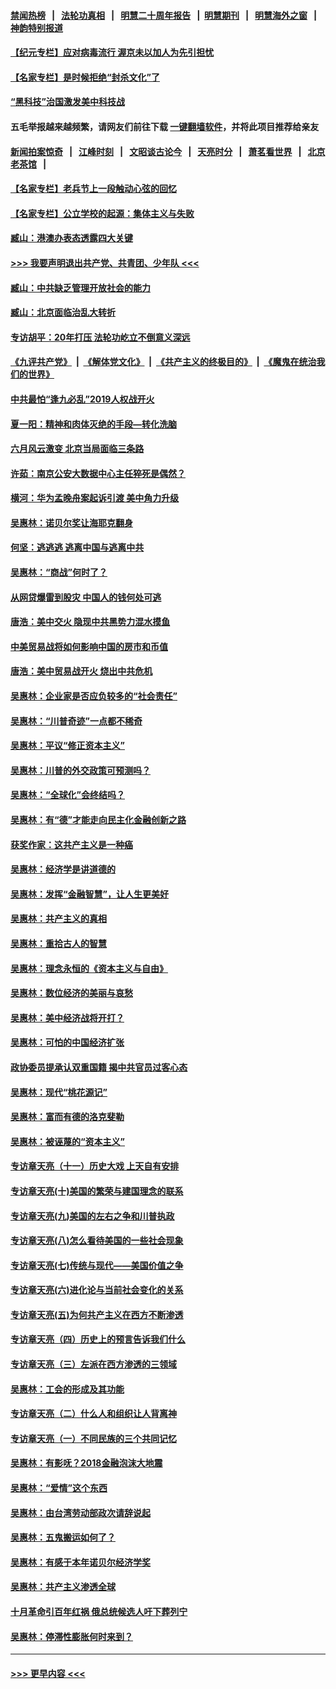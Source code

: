 #### [禁闻热榜](热点新闻.md?=0)  &nbsp;&nbsp;|&nbsp;&nbsp; [法轮功真相](https://github.com/gfw-breaker/truth/blob/master/README.md?=0) &nbsp;&nbsp;|&nbsp;&nbsp; [明慧二十周年报告](https://github.com/gfw-breaker/mh-reports/blob/master/README.md?=0) &nbsp;&nbsp;|&nbsp;&nbsp;[明慧期刊](https://github.com/gfw-breaker/mh-qikan) &nbsp;&nbsp;|&nbsp;&nbsp; [明慧海外之窗](https://github.com/gfw-breaker/mh-news/blob/master/README.md?=0) &nbsp;&nbsp;|&nbsp;&nbsp; [神韵特别报道](https://github.com/gfw-breaker/mh-news/blob/master/shenyun.md?=0)
#### [【纪元专栏】应对病毒流行 渥京未以加人为先引担忧](../pages/nsc423/n11875714.md?t=03012331) 
#### [【名家专栏】是时候拒绝“封杀文化”了](../pages/nsc423/n11814093.md?t=03012331) 
#### [“黑科技”治国激发美中科技战](../pages/nsc423/n11638056.md?t=03012331) 
#### 五毛举报越来越频繁，请网友们前往下载 [一键翻墙软件](https://github.com/gfw-breaker/ssr-accounts)，并将此项目推荐给亲友
#### [新闻拍案惊奇](https://github.com/gfw-breaker/banned-news/blob/master/pages/link4.md) &nbsp;&nbsp;|&nbsp;&nbsp; [江峰时刻](https://github.com/gfw-breaker/banned-news/blob/master/pages/link4.md) &nbsp;&nbsp;|&nbsp;&nbsp; [文昭谈古论今](https://github.com/gfw-breaker/banned-news/blob/master/pages/link4.md) &nbsp;&nbsp;|&nbsp;&nbsp; [天亮时分](https://github.com/gfw-breaker/banned-news/blob/master/pages/link4.md) &nbsp;&nbsp;|&nbsp;&nbsp; [萧茗看世界](https://github.com/gfw-breaker/banned-news/blob/master/pages/link4.md) &nbsp;&nbsp;|&nbsp;&nbsp; [北京老茶馆](https://github.com/gfw-breaker/banned-news/blob/master/pages/link4.md) &nbsp;&nbsp;|&nbsp;&nbsp; 
#### [【名家专栏】老兵节上一段触动心弦的回忆](../pages/nsc423/n11646016.md?t=03012331) 
#### [【名家专栏】公立学校的起源：集体主义与失败](../pages/nsc423/n11601833.md?t=03012331) 
#### [臧山：港澳办表态透露四大关键](../pages/nsc423/n11421628.md?t=03012331) 
#### [>>> 我要声明退出共产党、共青团、少年队 <<<](https://github.com/begood0513/goodnews/blob/master/quit/letter.md) 
#### [臧山：中共缺乏管理开放社会的能力](../pages/nsc423/n11407457.md?t=03012331) 
#### [臧山：北京面临治乱大转折](../pages/nsc423/n11406895.md?t=03012331) 
#### [专访胡平：20年打压 法轮功屹立不倒意义深远](../pages/nsc423/n11398800.md?t=03012331) 
#### [《九评共产党》](https://github.com/begood0513/9ping.md/blob/master/README.md) &nbsp;|&nbsp; [《解体党文化》](../../../../jtdwh.md/blob/master/README.md)  &nbsp;|&nbsp; [《共产主义的终极目的》](../../../../gczydzjmd.md/blob/master/README.md) &nbsp;|&nbsp; [《魔鬼在统治我们的世界》](../../../../mgztzwmdsj.md/blob/master/README.md) 
#### [中共最怕“逢九必乱”2019人权战开火](../pages/nsc423/n11385248.md?t=03012331) 
#### [夏一阳：精神和肉体灭绝的手段—转化洗脑](../pages/nsc423/n11368250.md?t=03012331) 
#### [六月风云激变 北京当局面临三条路](../pages/nsc423/n11313668.md?t=03012331) 
#### [许茹：南京公安大数据中心主任猝死是偶然？](../pages/nsc423/n11064744.md?t=03012331) 
#### [横河：华为孟晚舟案起诉引渡 美中角力升级](../pages/nsc423/n11027230.md?t=03012331) 
#### [吴惠林：诺贝尔奖让海耶克翻身](../pages/nsc423/n10890049.md?t=03012331) 
#### [何坚：逃逃逃 逃离中国与逃离中共](../pages/nsc423/n10592891.md?t=03012331) 
#### [吴惠林：“商战”何时了？](../pages/nsc423/n10573558.md?t=03012331) 
#### [从网贷爆雷到股灾 中国人的钱何处可逃](../pages/nsc423/n10572800.md?t=03012331) 
#### [唐浩：美中交火 隐现中共黑势力混水摸鱼](../pages/nsc423/n10544040.md?t=03012331) 
#### [中美贸易战将如何影响中国的房市和币值](../pages/nsc423/n10543697.md?t=03012331) 
#### [唐浩：美中贸易战开火 烧出中共危机](../pages/nsc423/n10540126.md?t=03012331) 
#### [吴惠林：企业家是否应负较多的“社会责任”](../pages/nsc423/n10535022.md?t=03012331) 
#### [吴惠林：“川普奇迹”一点都不稀奇](../pages/nsc423/n10512808.md?t=03012331) 
#### [吴惠林：平议“修正资本主义”](../pages/nsc423/n10495724.md?t=03012331) 
#### [吴惠林：川普的外交政策可预测吗？](../pages/nsc423/n10462387.md?t=03012331) 
#### [吴惠林：“全球化”会终结吗？](../pages/nsc423/n10452838.md?t=03012331) 
#### [吴惠林：有“德”才能走向民主化金融创新之路](../pages/nsc423/n10432292.md?t=03012331) 
#### [获奖作家：这共产主义是一种癌](../pages/nsc423/n10431541.md?t=03012331) 
#### [吴惠林：经济学是讲道德的](../pages/nsc423/n10398014.md?t=03012331) 
#### [吴惠林：发挥“金融智慧”，让人生更美好](../pages/nsc423/n10375019.md?t=03012331) 
#### [吴惠林：共产主义的真相](../pages/nsc423/n10351394.md?t=03012331) 
#### [吴惠林：重拾古人的智慧](../pages/nsc423/n10337691.md?t=03012331) 
#### [吴惠林：理念永恒的《资本主义与自由》](../pages/nsc423/n10316274.md?t=03012331) 
#### [吴惠林：数位经济的美丽与哀愁](../pages/nsc423/n10292946.md?t=03012331) 
#### [吴惠林：美中经济战将开打？](../pages/nsc423/n10258825.md?t=03012331) 
#### [吴惠林：可怕的中国经济扩张](../pages/nsc423/n10219147.md?t=03012331) 
#### [政协委员提承认双重国籍 揭中共官员过客心态](../pages/nsc423/n10208809.md?t=03012331) 
#### [吴惠林：现代“桃花源记”](../pages/nsc423/n10185234.md?t=03012331) 
#### [吴惠林：富而有德的洛克斐勒](../pages/nsc423/n10142264.md?t=03012331) 
#### [吴惠林：被诬蔑的“资本主义”](../pages/nsc423/n10124816.md?t=03012331) 
#### [专访章天亮（十一）历史大戏 上天自有安排](../pages/nsc423/n10094905.md?t=03012331) 
#### [专访章天亮(十)美国的繁荣与建国理念的联系](../pages/nsc423/n10094899.md?t=03012331) 
#### [专访章天亮(九)美国的左右之争和川普执政](../pages/nsc423/n10094889.md?t=03012331) 
#### [专访章天亮(八)怎么看待美国的一些社会现象](../pages/nsc423/n10094857.md?t=03012331) 
#### [专访章天亮(七)传统与现代——美国价值之争](../pages/nsc423/n10093140.md?t=03012331) 
#### [专访章天亮(六)进化论与当前社会变化的关系](../pages/nsc423/n10092036.md?t=03012331) 
#### [专访章天亮(五)为何共产主义在西方不断渗透](../pages/nsc423/n10083620.md?t=03012331) 
#### [专访章天亮（四）历史上的预言告诉我们什么](../pages/nsc423/n10083606.md?t=03012331) 
#### [专访章天亮（三）左派在西方渗透的三领域](../pages/nsc423/n10081115.md?t=03012331) 
#### [吴惠林：工会的形成及其功能](../pages/nsc423/n10080633.md?t=03012331) 
#### [专访章天亮（二）什么人和组织让人背离神](../pages/nsc423/n10076637.md?t=03012331) 
#### [专访章天亮（一）不同民族的三个共同记忆](../pages/nsc423/n10074188.md?t=03012331) 
#### [吴惠林：有影呒？2018金融泡沫大地震](../pages/nsc423/n10040534.md?t=03012331) 
#### [吴惠林：“爱情”这个东西](../pages/nsc423/n10019423.md?t=03012331) 
#### [吴惠林：由台湾劳动部政次请辞说起](../pages/nsc423/n9979679.md?t=03012331) 
#### [吴惠林：五鬼搬运如何了？](../pages/nsc423/n9925338.md?t=03012331) 
#### [吴惠林：有感于本年诺贝尔经济学奖](../pages/nsc423/n9871883.md?t=03012331) 
#### [吴惠林：共产主义渗透全球](../pages/nsc423/n9812748.md?t=03012331) 
#### [十月革命引百年红祸 俄总统候选人吁下葬列宁](../pages/nsc423/n9810182.md?t=03012331) 
#### [吴惠林：停滞性膨胀何时来到？](../pages/nsc423/n9764136.md?t=03012331) 

----
#### [ >>> 更早内容 <<< ](../indexes/nsc423-earlier.md)
